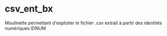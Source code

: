 # csv_ent_bx
Moulinette permettant d'exploiter le fichier .csv extrait à partir des identités numériques IDNUM
